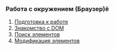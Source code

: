 ###  Работа с окружением (Браузер)ё

1) [Подготовка к работе](./Document/Lesson1/conspect.MD)
2) [Знакомство с DOM](./Document/Lesson2/conspect.MD)
3) [Поиск элементов](./Document/Lesson3/conspect.MD)
4) [Модификация элементов](./Document/Lesson4/conspect.MD)